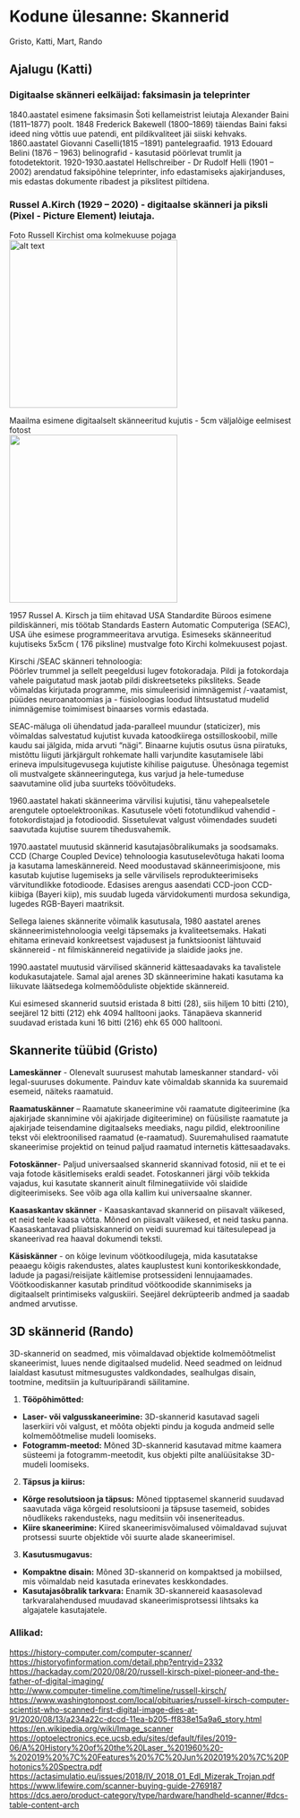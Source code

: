 # Kodune ülesanne: Skannerid
Gristo, Katti, Mart, Rando


## Ajalugu (Katti)
### Digitaalse skänneri eelkäijad: faksimasin ja teleprinter 

1840.aastatel esimene faksimasin Šoti kellameistrist leiutaja Alexander Baini (1811–1877) poolt.
1848 Frederick Bakewell (1800–1869) täiendas Baini faksi ideed ning võttis uue patendi, ent pildikvaliteet jäi siiski kehvaks.
1860.aastatel Giovanni Caselli(1815 –1891) pantelegraafid.
1913 Edouard Belini (1876 – 1963) belinografid - kasutasid pöörlevat trumlit ja fotodetektorit.
1920-1930.aastatel Hellschreiber - Dr Rudolf Helli (1901 – 2002) arendatud faksipõhine teleprinter, info edastamiseks ajakirjanduses, mis edastas dokumente ribadest ja pikslitest piltidena.

### Russel A.Kirch (1929 – 2020) - digitaalse skänneri ja piksli (Pixel - Picture Element) leiutaja.
Foto Russell Kirchist oma kolmekuuse pojaga  
<img src="https://arc-anglerfish-washpost-prod-washpost.s3.amazonaws.com/public/CL36XAG5SII6VNHREW3WFTN36Q.jpg" alt="alt text"  width="300">


Maailma esimene digitaalselt skänneeritud kujutis - 5cm väljalõige eelmisest fotost  
<img src="https://arc-anglerfish-washpost-prod-washpost.s3.amazonaws.com/public/CZNO5UG5SII6VNHREW3WFTN36Q.jpg" width="300">

1957 Russel A. Kirsch ja tiim ehitavad USA Standardite Büroos esimene pildiskänneri, mis töötab Standards Eastern Automatic Computeriga (SEAC), USA ühe esimese programmeeritava arvutiga.
Esimeseks skänneeritud kujutiseks 5x5cm ( 176 piksline) mustvalge foto Kirchi kolmekuusest pojast.  

Kirschi /SEAC skänneri tehnoloogia:  
Pöörlev trummel ja sellelt peegeldusi lugev fotokoradaja.
Pildi ja fotokordaja vahele paigutatud mask jaotab pildi diskreetseteks piksliteks.
Seade võimaldas kirjutada programme, mis simuleerisid inimnägemist /-vaatamist, püüdes neuroanatoomias ja - füsioloogias loodud lihtsustatud mudelid inimnägemise toimimisest binaarses vormis edastada.

SEAC-mäluga oli ühendatud jada-paralleel muundur (staticizer), mis võimaldas salvestatud kujutist kuvada katoodkiirega ostsilloskoobil, mille kaudu sai jälgida, mida arvuti “nägi”. Binaarne kujutis osutus üsna piiratuks, mistõttu liiguti järkjärgult rohkemate halli varjundite kasutamisele läbi erineva impulsitugevusega kujutiste kihilise paigutuse. Ühesõnaga tegemist oli mustvalgete skänneeringutega, kus varjud ja hele-tumeduse saavutamine olid juba suurteks töövõitudeks.

1960.aastatel hakati skänneerima värvilisi kujutisi, tänu vahepealsetele arengutele optoelektroonikas. Kasutusele võeti fototundlikud vahendid - fotokordistajad ja fotodioodid. Sissetulevat valgust võimendades suudeti saavutada kujutise suurem tihedusvahemik.

1970.aastatel muutusid skännerid kasutajasõbralikumaks ja soodsamaks. CCD (Charge Coupled Device) tehnoloogia kasutuselevõtuga hakati looma ja kasutama lameskännereid. Need moodustavad skänneerimisjoone, mis kasutab kujutise lugemiseks ja selle värvilisels reprodukteerimiseks värvitundlikke fotodioode. Edasises arengus aasendati CCD-joon CCD-kiibiga (Bayeri kiip), mis suudab lugeda värvidokumenti murdosa sekundiga, lugedes RGB-Bayeri maatriksit.

Sellega laienes skännerite võimalik kasutusala, 1980 aastatel arenes skänneerimistehnoloogia veelgi täpsemaks ja kvaliteetsemaks. Hakati ehitama erinevaid konkreetsest vajadusest ja funktsioonist lähtuvaid skännereid - nt filmiskännereid negatiivide ja slaidide jaoks jne.

1990.aastatel muutusid värvilised skännerid kättesaadavaks ka tavalistele kodukasutajatele. Samal ajal arenes 3D skänneerimine hakati kasutama ka liikuvate läätsedega kolmemõõduliste objektide skännereid.

Kui esimesed skannerid suutsid eristada 8 bitti (28), siis hiljem 10 bitti (210), seejärel 12 bitti (212) ehk 4094 halltooni jaoks. Tänapäeva skannerid suudavad eristada kuni 16 bitti (216) ehk 65 000 halltooni.



## Skannerite tüübid (Gristo)
**Lameskänner** - Olenevalt suurusest mahutab lameskanner standard- või legal-suuruses dokumente. Painduv kate võimaldab skannida ka suuremaid esemeid, näiteks raamatuid.

**Raamatuskänner** – Raamatute skaneerimine või raamatute digiteerimine (ka ajakirjade skannimine või ajakirjade digiteerimine) on füüsiliste raamatute ja ajakirjade teisendamine digitaalseks meediaks, nagu pildid, elektrooniline tekst või elektroonilised raamatud (e-raamatud). Suuremahulised raamatute skaneerimise projektid on teinud paljud raamatud internetis kättesaadavaks.

**Fotoskänner**- Paljud universaalsed skannerid skannivad fotosid, nii et te ei vaja fotode käsitlemiseks eraldi seadet. Fotoskanneri järgi võib tekkida vajadus, kui kasutate skannerit ainult filminegatiivide või slaidide digiteerimiseks. See võib aga olla kallim kui universaalne skanner.

**Kaasaskantav skänner** - Kaasaskantavad skannerid on piisavalt väikesed, et neid teele kaasa võtta. Mõned on piisavalt väikesed, et neid tasku panna. Kaasaskantavad pliiatsiskannerid on veidi suuremad kui täitesulepead ja skaneerivad rea haaval dokumendi teksti.  

**Käsiskänner** - on kõige levinum vöötkoodilugeja, mida kasutatakse peaaegu kõigis rakendustes, alates kauplustest kuni kontorikeskkondade, ladude ja pagasi/reisijate käitlemise protsessideni lennujaamades. Vöötkoodiskanner kasutab prinditud vöötkoodide skannimiseks ja digitaalselt printimiseks valguskiiri. Seejärel dekrüpteerib andmed ja saadab andmed arvutisse.

## 3D skännerid (Rando)

3D-skannerid on seadmed, mis võimaldavad objektide kolmemõõtmelist skaneerimist, luues nende digitaalsed mudelid. Need seadmed on leidnud laialdast kasutust mitmesugustes valdkondades, sealhulgas disain, tootmine, meditsiin ja kultuuripärandi säilitamine.

1. **Tööpõhimõtted:**

* **Laser- või valgusskaneerimine:** 3D-skannerid kasutavad sageli laserkiiri või valgust, et mõõta objekti pindu ja koguda andmeid selle kolmemõõtmelise mudeli loomiseks.
* **Fotogramm-meetod:** Mõned 3D-skannerid kasutavad mitme kaamera süsteemi ja fotogramm-meetodit, kus objekti pilte analüüsitakse 3D-mudeli loomiseks.

2. **Täpsus ja kiirus:**

* **Kõrge resolutsioon ja täpsus:** Mõned tipptasemel skannerid suudavad saavutada väga kõrgeid resolutsiooni ja täpsuse tasemeid, sobides nõudlikeks rakendusteks, nagu meditsiin või inseneriteadus.
* **Kiire skaneerimine:** Kiired skaneerimisvõimalused võimaldavad sujuvat protsessi suurte objektide või suurte alade skaneerimisel.

3. **Kasutusmugavus:**

* **Kompaktne disain:** Mõned 3D-skannerid on kompaktsed ja mobiilsed, mis võimaldab neid kasutada erinevates keskkondades.
* **Kasutajasõbralik tarkvara:** Enamik 3D-skannereid kaasasolevad tarkvaralahendused muudavad skaneerimisprotsessi lihtsaks ka algajatele kasutajatele.


### Allikad:
https://history-computer.com/computer-scanner/  
https://historyofinformation.com/detail.php?entryid=2332  
https://hackaday.com/2020/08/20/russell-kirsch-pixel-pioneer-and-the-father-of-digital-imaging/  
http://www.computer-timeline.com/timeline/russell-kirsch/  
https://www.washingtonpost.com/local/obituaries/russell-kirsch-computer-scientist-who-scanned-first-digital-image-dies-at-91/2020/08/13/a234a22c-dccd-11ea-b205-ff838e15a9a6_story.html  
https://en.wikipedia.org/wiki/Image_scanner  
https://optoelectronics.ece.ucsb.edu/sites/default/files/2019-06/A%20History%20of%20the%20Laser_%201960%20-%202019%20%7C%20Features%20%7C%20Jun%202019%20%7C%20Photonics%20Spectra.pdf  
https://actasimulatio.eu/issues/2018/IV_2018_01_Edl_Mizerak_Trojan.pdf  
https://www.lifewire.com/scanner-buying-guide-2769187  
https://dcs.aero/product-category/type/hardware/handheld-scanner/#dcs-table-content-arch

